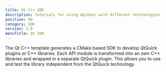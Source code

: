 ```yaml
---
title: Qt C++ SDK
description: Tutorials for using ApiGear with different technologies
position: 99
category: SDK
version: 1.0
menuTitle: Qt SDK
---
```


The Qt C++ template generates a CMake based SDK to develop QtQuick plugins or C++ libraries. Each API module is transformed into an own C++ libraries and wrapped in a separate QtQuick plugin. This allows you to use and test the library independent from the QtQuick technology.
